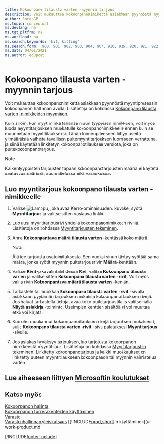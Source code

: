 ```yaml
---
title: Kokoonpano tilausta varten -myynnin tarjous
description: Voit mukauttaa kokoonpanonimikettä asiakkaan pyynnöstä myyntiprosessin kokoonpanon hallinnan avulla.
author: SorenGP
ms.topic: conceptual
ms.devlang: na
ms.tgt_pltfrm: na
ms.workload: na
ms.search.keywords: 'kit, kitting'
ms.search.form: '900, 901, 902, 903, 904, 907, 910, 916, 920, 921, 922, 923, 940, 941, 942, 930, 931, 932, 914, 915, 905'
ms.date: 04/01/2021
ms.author: edupont
---
```

# <a name="quote-an-assemble-to-order-sale" />Kokoonpano tilausta varten -myynnin tarjous

Voit mukauttaa kokoonpanonimikettä asiakkaan pyynnöstä myyntiprosessin kokoonpanon hallinnan avulla. Lisätietoja on kohdassa [Kokoonpano tilausta varten -nimikkeiden myyminen](assembly-how-to-sell-items-assembled-to-order.md).  

Kuin silloin, kun myyt minkä tahansa muun tyyppisen nimikkeen, voit myös luoda myyntitarjouksen muokatulle kokoonpanonimikkeelle ennen kuin se muunnetaan myyntitilaukseksi. Tähän toimenpiteeseen liittyy useita ylimääräisiä vaiheita tavallisen puitemyyntitarjouksen luomiseen verrattuna, ja siinä käytetään linkitetyn kokoonpanotilauksen versiota, joka on puitekokoonpanotarjous.

> [!NOTE]  
>  Kaikentyyppisten tarjousten tapaan kokoonpanotarjousten määriä ei käytetä saatavuusmäärissä, suunnittelussa eikä varauksissa.  

## <a name="to-create-a-sales-quote-for-an-assemble-to-order-item" />Luo myyntitarjous kokoonpano tilausta varten -nimikkeelle

1.  Valitse ![Lamppu, joka avaa Kerro-ominaisuuden.](media/ui-search/search_small.png "Kerro, mitä haluat tehdä") kuvake, syötä **Myyntitarjous** ja valitse sitten vastaava linkki.  
2.  Luo uusi myyntitarjousrivi yhdellä kokoonpanonimikkeen rivillä. Lisätietoja on kohdassa [Myyntitarjousten tekeminen](sales-how-make-offers.md).  
3.  Anna **Kokoonpantava määrä tilausta varten** -kentässä koko määrä.

    > [!NOTE]  
    >  Älä tee tarjousta osatoimituksesta. Sen vuoksi sinun täytyy syöttää sama määrä, jonka syötit myynnin puitetarjousrivin **Määrä**-kenttään.  

4.  Valitse **Rivit**-pikavalintalehdessä **Rivi**, valitse **Kokoonpano tilausta varten** ja valitse sitten **Kokoonpano tilausta varten -rivit**. Voit myös valita rivin **Kokoonpantava määrä tilausta varten** -kentän.  
5.  Tarkastele tai muokkaa **Kokoonpano tilausta varten -rivit** -sivulla asiakkaan pyytämän tarjouksen mukaisia kokoonpanotilauksen rivejä. Jos haluat tarkastella tietoja, avaa koko puitetarjoustilaus valitsemalla **Näytä asiakirja** -toiminto. Useimpien kenttien sisältöä ei voi muuttaa etkä voi kirjata.  
6.  Kun olet muokannut kokoonpanotilauksen rivejä tarjouksen mukaisesti, sulje **Kokoonpano tilausta varten -rivit** -sivu palataksesi **Myyntitarjous** -sivulle.  
7.  Jos asiakas hyväksyy tarjouksen, luo tarjotusta kokoonpanon nimikkeestä myyntitilaus. Lisätietoja on kohdassa [Myyntitarjousten tekeminen](sales-how-make-offers.md). Linkitetty kokoonpanotarjous ja kaikki muokkaukset on linkitetty uuteen myyntitilaukseen kokoonpanon tai myynnin valmistelua varten.  

## <a name="see-related-microsoft-training" />Lue aiheeseen liittyen [Microsoftin koulutukset](/training/modules/assemble-to-order-dynamics-365-business-central/)

## <a name="see-also" />Katso myös

[Kokoonpanon hallinta](assembly-assemble-items.md)  
[Kokoonpanon tuoterakenteiden käyttäminen](assembly-how-work-assembly-boms.md)  
[Varasto](inventory-manage-inventory.md)  
[Varastonhallinnan yleiskatsaus](design-details-warehouse-management.md)
[[!INCLUDE[prod_short](includes/prod_short.md)]in käyttäminen](ui-work-product.md)


[!INCLUDE[footer-include](includes/footer-banner.md)]
